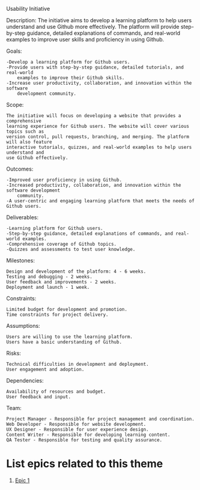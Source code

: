 Usability Initiative 

Description:
The initiative aims to develop a learning platform to help users understand and use Github more effectively. The platform will provide step-by-step guidance, detailed explanations of commands, and real-world examples to improve user skills and proficiency in using Github.

Goals:

    -Develop a learning platform for Github users.
    -Provide users with step-by-step guidance, detailed tutorials, and real-world
        examples to improve their Github skills.
    -Increase user productivity, collaboration, and innovation within the software
        development community.

Scope:

    The initiative will focus on developing a website that provides a comprehensive
    learning experience for Github users. The website will cover various topics such as
    version control, pull requests, branching, and merging. The platform will also feature
    interactive tutorials, quizzes, and real-world examples to help users understand and
    use Github effectively.

Outcomes:

    -Improved user proficiency in using Github.
    -Increased productivity, collaboration, and innovation within the software development
        community.
    -A user-centric and engaging learning platform that meets the needs of Github users.

Deliverables:

    -Learning platform for Github users.
    -Step-by-step guidance, detailed explanations of commands, and real-world examples.
    -Comprehensive coverage of Github topics.
    -Quizzes and assessments to test user knowledge.

Milestones:

    Design and development of the platform: 4 - 6 weeks.
    Testing and debugging - 2 weeks.
    User feedback and improvements - 2 weeks.
    Deployment and launch - 1 week.

Constraints:

    Limited budget for development and promotion.
    Time constraints for project delivery.

Assumptions:

    Users are willing to use the learning platform.
    Users have a basic understanding of Github.

Risks:

    Technical difficulties in development and deployment.
    User engagement and adoption.

Dependencies:

    Availability of resources and budget.
    User feedback and input.

Team:

    Project Manager - Responsible for project management and coordination.
    Web Developer - Responsible for website development.
    UX Designer - Responsible for user experience design.
    Content Writer - Responsible for developing learning content.
    QA Tester - Responsible for testing and quality assurance.

# List epics related to this theme
1. [Epic 1](documentation/templates/theme/initiatives/epics/epic_template.md)